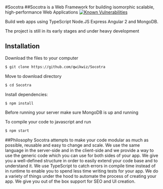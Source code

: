#Socotra
##Socotra is a Web Framework for building isomorphic scalable, high-performance Web Applications
[![Known Vulnerabilities](https://snyk.io/test/github/arielhenryson/socotra/badge.svg)](https://snyk.io/test/github/arielhenryson/socotra)

Build web apps using TypeScript Node.JS Express Angular 2 and MongoDB.

The project is still in its early stages and under heavy development

## Installation

Download the files to your computer
```bash
$ git clone https://github.com/qwikwiz/Socotra
```
Move to download directory
```bash
$ cd Socotra
```
Install dependencies:
```bash
$ npm install
```

Before running your server make sure MongoDB is up and running

To compile your code to javascript and run
```bash
$ npm start
```


##Philosophy
Socotra attempts to make your  code modular as much as possible, reusable and easy to change and scale. We use the same language in the server-side and in the client-side and we provide a way to use the generic code which you can use for both sides of your app. We give you a well-defined structure in order to easily extend your code base and to understand it. We use TypeScript to catch errors in compile time instead of in runtime to enable you to spend less time writing tests for your app. We do a variety of things under the hood  to automate the process of creating your app. We give you out of the box support for SEO and   UI creation.
